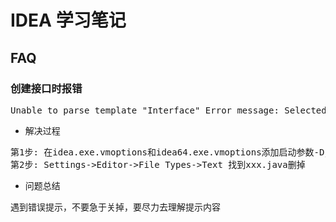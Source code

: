 # IDEA 学习笔记

## FAQ
### 创建接口时报错
<pre>
Unable to parse template "Interface" Error message: Selected class file name 'xxx.java' mapped to not java file type 'Files supported via TextMate bundles'
</pre>
* 解决过程
<pre>
第1步: 在idea.exe.vmoptions和idea64.exe.vmoptions添加启动参数-Djdk.util.zip.ensureTrailingSlash=false，然后重启
第2步: Settings->Editor->File Types->Text 找到xxx.java删掉
</pre>
* 问题总结 
<pre>
遇到错误提示，不要急于关掉，要尽力去理解提示内容
</pre>
